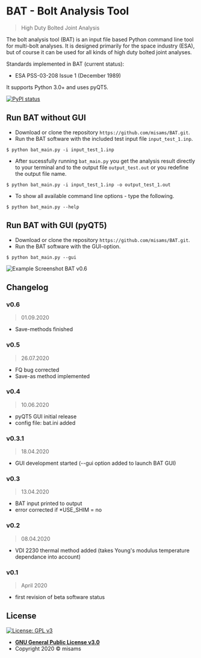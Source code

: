 # BAT - Bolt Analysis Tool
> High Duty Bolted Joint Analysis

The bolt analysis tool (BAT) is an input file based Python command line tool for multi-bolt analyses. It is designed primarily for the space industry (ESA), but of course it can be used for all kinds of high duty bolted joint analyses. 

Standards implemented in BAT (current status):
- ESA PSS-03-208 Issue 1 (December 1989)

It supports Python 3.0+ and uses pyQT5.

[![PyPI status](https://img.shields.io/pypi/status/ansicolortags.svg)](https://pypi.python.org/pypi/ansicolortags/)

## Run BAT without GUI
 
- Download or clone the repository `https://github.com/misams/BAT.git`.
- Run the BAT software with the included test input file `input_test_1.inp`.
```shell
$ python bat_main.py -i input_test_1.inp
```
- After sucessfully running `bat_main.py` you get the analysis result directly to your terminal and to the output file `output_test.out` or you redefine the output file name.
```shell
$ python bat_main.py -i input_test_1.inp -o output_test_1.out
```
- To show all available command line options - type the following.
```shell
$ python bat_main.py --help
```

## Run BAT with GUI (pyQT5)

- Download or clone the repository `https://github.com/misams/BAT.git`.
- Run the BAT software with the GUI-option.
```shell
$ python bat_main.py --gui
```
![Example Screenshot BAT v0.6](https://github.com/misams/BAT/blob/master/BAT/doc/bat_example.png)

## Changelog
### v0.6
>01.09.2020
- Save-methods finished

### v0.5
>26.07.2020
- FQ bug corrected
- Save-as method implemented

### v0.4
>10.06.2020
- pyQT5 GUI initial release
- config file: bat.ini added

### v0.3.1
>18.04.2020
- GUI development started (--gui option added to launch BAT GUI)

### v0.3
>13.04.2020
- BAT input printed to output
- error corrected if *USE_SHIM = no

### v0.2
>08.04.2020
- VDI 2230 thermal method added (takes Young's modulus temperature dependance into account)

### v0.1
>April 2020
- first revision of beta software status

## License

[![License: GPL v3](https://img.shields.io/badge/License-GPLv3-blue.svg)](https://www.gnu.org/licenses/gpl-3.0)

- **[GNU General Public License v3.0](https://www.gnu.org/licenses/gpl-3.0.txt)**
- Copyright 2020 © misams
